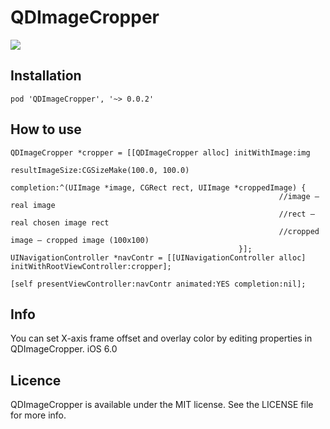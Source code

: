 QDImageCropper
==============

<img src=http://cl.ly/image/2S2p1g3U472Z/Image%202014-04-13%20at%202.52.43%20am.png></img>

<h2>Installation</h2>

    pod 'QDImageCropper', '~> 0.0.2'

<h2>How to use</h2>

    QDImageCropper *cropper = [[QDImageCropper alloc] initWithImage:img
                                                       resultImageSize:CGSizeMake(100.0, 100.0)
                                                            completion:^(UIImage *image, CGRect rect, UIImage *croppedImage) {
                                                                //image — real image
                                                                //rect — real chosen image rect
                                                                //cropped image — cropped image (100x100)
                                                       }];
    UINavigationController *navContr = [[UINavigationController alloc] initWithRootViewController:cropper];
        
    [self presentViewController:navContr animated:YES completion:nil];
    
<h2>Info</h2>

You can set X-axis frame offset and overlay color by editing properties in QDImageCropper.
iOS 6.0

<h2>Licence</h2>

QDImageCropper is available under the MIT license. See the LICENSE file for more info.
